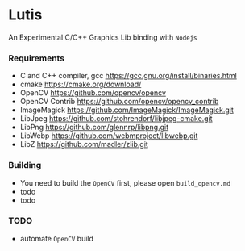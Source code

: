 # Lutis

An Experimental C/C++ Graphics Lib binding with `Nodejs`

### Requirements
- C and C++ compiler, gcc https://gcc.gnu.org/install/binaries.html
- cmake https://cmake.org/download/
- OpenCV https://github.com/opencv/opencv
- OpenCV Contrib https://github.com/opencv/opencv_contrib
- ImageMagick https://github.com/ImageMagick/ImageMagick.git
- LibJpeg https://github.com/stohrendorf/libjpeg-cmake.git
- LibPng https://github.com/glennrp/libpng.git
- LibWebp https://github.com/webmproject/libwebp.git
- LibZ https://github.com/madler/zlib.git

### Building

- You need to build the `OpenCV` first, please open `build_opencv.md`
- todo
- todo

### TODO
- automate `OpenCV` build